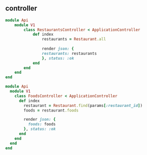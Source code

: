 ## controller

```ruby:app/controllers/api/v1/restaurants_controller.rb
module Api
	module V1
		class RestaurantsController < ApplicationController
			def index
				restaurants = Restaurant.all
				
				render json: {
				restaurants: restaurants
				}, status: :ok
			end
		end
	end
end
```

```rb:app/controllers/api/v1/foods_controller.rb
module Api
  module V1
    class FoodsController < ApplicationController
      def index
        restaurant = Restaurant.find(params[:restaurant_id])
        foods = restaurant.foods

        render json: {
          foods: foods
        }, status: :ok
      end
    end
  end
end

```